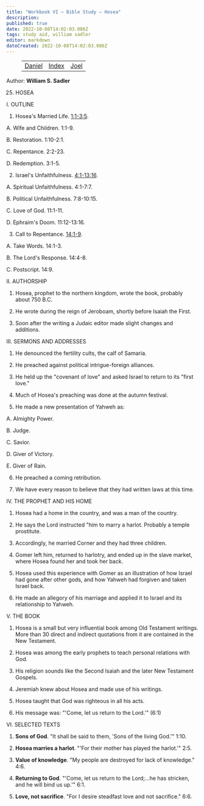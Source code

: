 ```yaml
---
title: "Workbook VI — Bible Study — Hosea"
description: 
published: true
date: 2022-10-08T14:02:03.086Z
tags: study aid, william sadler
editor: markdown
dateCreated: 2022-10-08T14:02:03.086Z
---
```


<figure class="table chapter-navigator">
	<table>
		<tbody>
		<tr>
			<td><a href="/en/article/William_S_Sadler/Workbook_6_Bible_Study/Study_1_">Daniel</a></td>
			<td><a href="/en/article/William_S_Sadler/Workbook_6_Bible_Study/Index">Index</a></td>
			<td><a href="/en/article/William_S_Sadler/Workbook_6_Bible_Study/Study_1_">Joel</a></td>
		</tr>
		</tbody>
	</table>
</figure>

Author: **William S. Sadler**


25. HOSEA

I. OUTLINE

1. Hosea's Married Life. [1:1-3:5](/en/Bible/Hosea/1#v1).

A. Wife and Children. 1:1-9.

B. Restoration. 1:10-2:1.

C. Repentance. 2:2-23.

D. Redemption. 3:1-5.

2. Israel's Unfaithfulness. [4:1-13:16](/en/Bible/Hosea/4#v1).

A. Spiritual Unfaithfulness. 4:1-7:7.

B. Political Unfaithfulness. 7:8-10:15.

C. Love of God. 11:1-11.

D. Ephraim's Doom. 11:12-13:16.

3. Call to Repentance. [14:1-9](/en/Bible/Hosea/14#v1).

A. Take Words. 14:1-3.

B. The Lord's Response. 14:4-8.

C. Postscript. 14:9.

II. AUTHORSHIP

1. Hosea, prophet to the northern kingdom, wrote the book, probably about 750 B.C.

2. He wrote during the reign of Jeroboam, shortly before Isaiah the First.

3. Soon after the writing a Judaic editor made slight changes and additions.

III. SERMONS AND ADDRESSES

1. He denounced the fertility cults, the calf of Samaria.

2. He preached against political intrigue-foreign alliances.

3. He held up the "covenant of love" and asked Israel to return to its "first love."

4. Much of Hosea's preaching was done at the autumn festival.

5. He made a new presentation of Yahweh as:

A. Almighty Power.

B. Judge.

C. Savior.

D. Giver of Victory.

E. Giver of Rain.

6. He preached a coming retribution.

7. We have every reason to believe that they had written laws at this time.

IV. THE PROPHET AND HIS HOME

1. Hosea had a home in the country, and was a man of the country.

2. He says the Lord instructed "him to marry a harlot. Probably a temple prostitute.

3. Accordingly, he married Corner and they had three children.

4. Gomer left him, returned to harlotry, and ended up in the slave market, where Hosea found her and took her back.

5. Hosea used this experience with Gomer as an illustration of how Israel had gone after other gods, and how Yahweh had forgiven and taken Israel back.

6. He made an allegory of his marriage and applied it to Israel and its relationship to Yahweh.

V. THE BOOK

1. Hosea is a small but very influential book among Old Testament writings. More than 30 direct and indirect quotations from it are contained in the New Testament.

2. Hosea was among the early prophets to teach personal relations with God.

3. His religion sounds like the Second Isaiah and the later New Testament Gospels.

4. Jeremiah knew about Hosea and made use of his writings.

5. Hosea taught that God was righteous in all his acts.

6. His message was: "'Come, let us return to the Lord.'" (6:1)

VI. SELECTED TEXTS

1. **Sons of God**. "It shall be said to them, 'Sons of the living God.'" 1:10.

2. **Hosea marries a harlot**. "'For their mother has played the harlot.'" 2:5.

3. **Value of knowledge**. "My people are destroyed for lack of knowledge." 4:6.

4. **Returning to God**. "'Come, let us return to the Lord;...he has stricken, and he will bind us up.'" 6:1.

5. **Love, not sacrifice**. "For I desire steadfast love and not sacrifice." 6:6.


<br>

